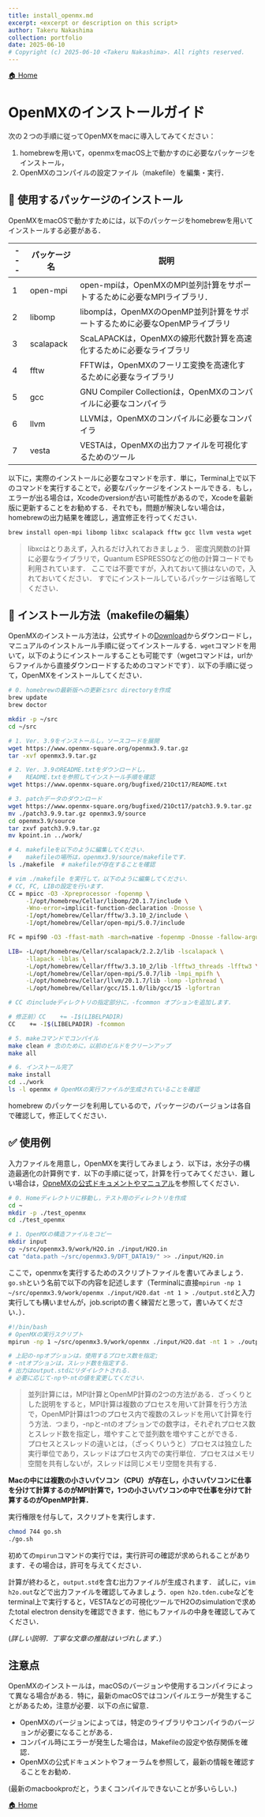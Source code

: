 ```yaml
---
title: install_openmx.md
excerpt: <excerpt or description on this script>
author: Takeru Nakashima
collection: portfolio
date: 2025-06-10
# Copyright (c) 2025-06-10 <Takeru Nakashima>. All rights reserved.
---
```

[🏠 Home](../openmx.md)

# OpenMXのインストールガイド

次の２つの手順に従ってOpenMXをmacに導入してみてください：
1. homebrewを用いて，openmxをmacOS上で動かすのに必要なパッケージをインストール，
1. OpenMXのコンパイルの設定ファイル（makefile）を編集・実行．

## 🍺 使用するパッケージのインストール  

OpenMXをmacOSで動かすためには，以下のパッケージをhomebrewを用いてインストールする必要がある．

| --- | パッケージ名 | 説明 |
| --- | --- | --- |
|1 | open-mpi| open-mpiは，OpenMXのMPI並列計算をサポートするために必要なMPIライブラリ．|
|2| libomp| libompは，OpenMXのOpenMP並列計算をサポートするために必要なOpenMPライブラリ|
|3| scalapack| ScaLAPACKは，OpenMXの線形代数計算を高速化するために必要なライブラリ|
|4| fftw| FFTWは，OpenMXのフーリエ変換を高速化するために必要なライブラリ|
|5| gcc | GNU Compiler Collectionは，OpenMXのコンパイルに必要なコンパイラ|
|6| llvm | LLVMは，OpenMXのコンパイルに必要なコンパイラ|
|7| vesta| VESTAは，OpenMXの出力ファイルを可視化するためのツール|

以下に，実際のインストールに必要なコマンドを示す．単に，Terminal上で以下のコマンドを実行することで，必要なパッケージをインストールできる．もし，エラーが出る場合は，Xcodeのversionが古い可能性があるので，Xcodeを最新版に更新することをお勧めする．それでも，問題が解決しない場合は，homebrewの出力結果を確認し，適宜修正を行ってください．

``` bash
brew install open-mpi libomp libxc scalapack fftw gcc llvm vesta wget
```
> libxcはとりあえず，入れるだけ入れておきましょう．
> 密度汎関数の計算に必要なライブラリで，Quantum ESPRESSOなどの他の計算コードでも利用されています．
> ここでは不要ですが，入れておいて損はないので，入れておいてください．
> すでにインストールしているパッケージは省略してください．

## 🔧 インストール方法（makefileの編集）
OpenMXのインストール方法は，公式サイトの[Download](https://www.openmx-square.org/)からダウンロードし，マニュアルのインストルール手順に従ってインストールする．`wget`コマンドを用いて，以下のようにインストールすることも可能です（wgetコマンドは，urlからファイルから直接ダウンロードするためのコマンドです）．以下の手順に従って，OpenMXをインストールしてください．

```bash
# 0. homebrewの最新版への更新とsrc directoryを作成
brew update
brew doctor

mkdir -p ~/src
cd ~/src

# 1. Ver. 3.9をインストールし，ソースコードを展開
wget https://www.openmx-square.org/openmx3.9.tar.gz
tar -xvf openmx3.9.tar.gz

# 2. Ver. 3.9のREADME.txtをダウンロードし，
#    README.txtを参照してインストール手順を確認
wget https://www.openmx-square.org/bugfixed/21Oct17/README.txt

# 3. patchデータのダウンロード
wget https://www.openmx-square.org/bugfixed/21Oct17/patch3.9.9.tar.gz
mv ./patch3.9.9.tar.gz openmx3.9/source
cd openmx3.9/source
tar zxvf patch3.9.9.tar.gz
mv kpoint.in ../work/

# 4. makefileを以下のように編集してください．
#    makefileの場所は，openmx3.9/source/makefileです．
ls ./makefile  # makefileが存在することを確認

# vim ./makefile を実行して，以下のように編集してください．
# CC, FC, LIBの設定を行います．
CC = mpicc -O3 -Xpreprocessor -fopenmp \
     -I/opt/homebrew/Cellar/libomp/20.1.7/include \
     -Wno-error=implicit-function-declaration -Dnosse \
     -I/opt/homebrew/Cellar/fftw/3.3.10_2/include \
     -I/opt/homebrew/Cellar/open-mpi/5.0.7/include

FC = mpif90 -O3 -ffast-math -march=native -fopenmp -Dnosse -fallow-argument-mismatch

LIB= -L/opt/homebrew/Cellar/scalapack/2.2.2/lib -lscalapack \
     -llapack -lblas \
     -L/opt/homebrew/Cellar/fftw/3.3.10_2/lib -lfftw3_threads -lfftw3 \
     -L/opt/homebrew/Cellar/open-mpi/5.0.7/lib -lmpi_mpifh \
     -L/opt/homebrew/Cellar/llvm/20.1.7/lib -lomp -lpthread \
     -L/opt/homebrew/Cellar/gcc/15.1.0/lib/gcc/15 -lgfortran

# CC のincludeディレクトリの指定部分に，-fcommon オプションを追加します．

# 修正前）CC    += -I$(LIBELPADIR)
CC    += -I$(LIBELPADIR) -fcommon

# 5. makeコマンドでコンパイル
make clean # 念のために，以前のビルドをクリーンアップ
make all

# 6. インストール完了
make install
cd ../work
ls -l openmx # OpenMXの実行ファイルが生成されていることを確認

```

homebrew のパッケージを利用しているので，パッケージのバージョンは各自で確認して，修正してください．

## ✅ 使用例

入力ファイルを用意し，OpenMXを実行してみましょう．以下は，水分子の構造最適化の計算例です．以下の手順に従って，計算を行ってみてください．難しい場合は，[OpneMXの公式ドキュメントやマニュアル]((https://www.openmx-square.org/openmx_man3.9jp/node1.html))を参照してください．

```bash
# 0. Homeディレクトリに移動し，テスト用のディレクトリを作成
cd ~
mkdir -p ./test_openmx
cd ./test_openmx

# 1. OpenMXの構造ファイルをコピー
mkdir input
cp ~/src/openmx3.9/work/H2O.in ./input/H2O.in
cat "data.path ~/src/openmx3.9/DFT_DATA19/" >> ./input/H2O.in
```

ここで，openmxを実行するためのスクリプトファイルを書いてみましょう．`go.sh`という名前で以下の内容を記述します（Terminalに直接`mpirun -np 1 ~/src/openmx3.9/work/openmx ./input/H20.dat -nt 1 > ./output.std`と入力実行しても構いませんが，job.scriptの書く練習だと思って，書いみてください．）．

```bash
#!/bin/bash
# OpenMXの実行スクリプト
mpirun -np 1 ~/src/openmx3.9/work/openmx ./input/H2O.dat -nt 1 > ./output.std

# 上記の-npオプションは，使用するプロセス数を指定;
# -ntオプションは，スレッド数を指定する．
# 出力はoutput.stdにリダイレクトされる．
# 必要に応じて-npや-ntの値を変更してください．
```
> 並列計算には，MPI計算とOpenMP計算の2つの方法がある．ざっくりとした説明をすると，MPI計算は複数のプロセスを用いて計算を行う方法で，OpenMP計算は1つのプロセス内で複数のスレッドを用いて計算を行う方法．つまり，-npと-ntのオプションでの数字は，それぞれプロセス数とスレッド数を指定し，増やすことで並列数を増やすことができる．  
> プロセスとスレッドの違いとは，（ざっくりいうと）プロセスは独立した実行単位であり，スレッドはプロセス内での実行単位．プロセスはメモリ空間を共有しないが，スレッドは同じメモリ空間を共有する．

**Macの中には複数の小さいパソコン（CPU）が存在し，小さいパソコンに仕事を分けて計算するのがMPI計算で，1つの小さいパソコンの中で仕事を分けて計算するのがOpenMP計算．**

実行権限を付与して，スクリプトを実行します．

```bash 
chmod 744 go.sh
./go.sh
```
初めての`mpirun`コマンドの実行では，実行許可の確認が求められることがあります．その場合は，許可を与えてください．


計算が終わると，`output.std`を含む出力ファイルが生成されます．
試しに，`vim h2o.out`などで出力ファイルを確認してみましょう．`open h2o.tden.cube`などをterminal上で実行すると，VESTAなどの可視化ツールでH2Oのsimulationで求めたtotal electron densityを確認できます．他にもファイルの中身を確認してみてください．

(*詳しい説明．丁寧な文章の推敲はいづれします．*）

## 注意点
OpenMXのインストールは，macOSのバージョンや使用するコンパイラによって異なる場合がある．特に，最新のmacOSではコンパイルエラーが発生することがあるため，注意が必要．以下の点に留意．
- OpenMXのバージョンによっては，特定のライブラリやコンパイラのバージョンが必要になることがある．
- コンパイル時にエラーが発生した場合は，Makefileの設定や依存関係を確認．
- OpenMXの公式ドキュメントやフォーラムを参照して，最新の情報を確認することをお勧め．


(最新のmacbookproだと，うまくコンパイルできないことが多いらしい．)

[🏠 Home](../openmx.md)
